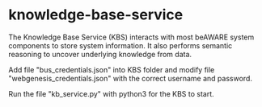 # knowledge-base-service
The Knowledge Base Service (KBS) interacts with most beAWARE system components to store system information. It also performs semantic reasoning to uncover underlying knowledge from data.



Add file "bus_credentials.json" into KBS folder and modify file "webgenesis_credentials.json" with the correct username and password.

Run the file "kb_service.py" with python3 for the KBS to start. 
